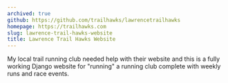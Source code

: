 ```yaml
---
archived: true
github: https://github.com/trailhawks/lawrencetrailhawks
homepage: https://trailhawks.com
slug: lawrence-trail-hawks-website
title: Lawrence Trail Hawks Website
---
```


My local trail running club needed help with their website and this is a
fully working Django website for "running" a running club complete with
weekly runs and race events.
